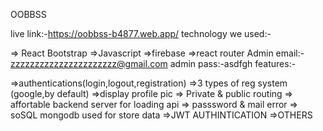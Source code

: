 OOBBSS

live link:-https://oobbss-b4877.web.app/  technology we used:-

=> React Bootstrap =>Javascript =>firebase =>react router
Admin email:- zzzzzzzzzzzzzzzzzzzzzz@gmail.com
admin pass:-asdfgh
features:-

=>authentications(login,logout,registration) =>3 types of reg system (google,by default) =>display profile pic => Private & public routing => affortable backend server for loading api => passsword & mail error
=> soSQL mongodb used for store data =>JWT AUTHINTICATION =>OTHERS